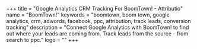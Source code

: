 +++
title = "Google Analytics CRM Tracking For BoomTown! - Attributio"
name = "BoomTown!"
keywords = "boomtown, boom town, google analytics, crm, adwords, facebook, ppc, attribution, track leads, conversion tracking"
description = "Connect Google Analytics with BoomTown! to find out where your leads are coming from. Track leads from the source - from search to ppc."
logo = ""
+++
